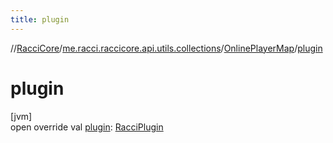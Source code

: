 ```yaml
---
title: plugin
---
```

//[RacciCore](../../../index.html)/[me.racci.raccicore.api.utils.collections](../index.html)/[OnlinePlayerMap](index.html)/[plugin](plugin.html)



# plugin



[jvm]\
open override val [plugin](plugin.html): [RacciPlugin](../../me.racci.raccicore.api.plugin/-racci-plugin/index.html)




